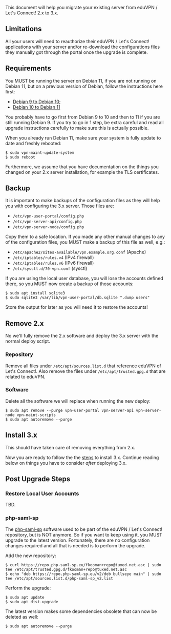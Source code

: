 This document will help you migrate your existing server from eduVPN / Let's 
Connect! 2.x to 3.x.

## Limitations

All your users will need to reauthorize their eduVPN / Let's Connect! 
applications with your server and/or re-download the configurations files they 
manually got through the portal once the upgrade is complete.

## Requirements

You MUST be running the server on Debian 11, if you are not running on Debian 
11, but on a previous version of Debian, follow the instructions here first:

* [Debian 9 to Debian 10](https://github.com/eduvpn/documentation/blob/v2/UPGRADE_DEBIAN_9_TO_10.md);
* [Debian 10 to Debian 11](https://github.com/eduvpn/documentation/blob/v2/UPGRADE_DEBIAN_10_TO_11.md)

You probably have to go first from Debian 9 to 10 and then to 11 if you are 
still running Debian 9. If you try to go in 1 step, be extra careful and read
all upgrade instructions carefully to make sure this is actually possible.

When you already run Debian 11, make sure your system is fully update to date
and freshly rebooted:

```
$ sudo vpn-maint-update-system
$ sudo reboot
```

Furthermore, we assume that you have documentation on the things you changed 
on your 2.x server installation, for example the TLS certificates.

## Backup

It is important to make backups of the configuration files as they will help 
you with configuring the 3.x server. Those files are:

* `/etc/vpn-user-portal/config.php`
* `/etc/vpn-server-api/config.php`
* `/etc/vpn-server-node/config.php`

Copy them to a safe location. If you made any other manual changes to any of 
the configuration files, you MUST make a backup of this file as well, e.g.:

* `/etc/apache2/sites-available/vpn.example.org.conf` (Apache)
* `/etc/iptables/rules.v4` (IPv4 firewall)
* `/etc/iptables/rules.v6` (IPv6 firewall)
* `/etc/sysctl.d/70-vpn.conf` (sysctl)

If you are using the local user database, you will lose the accounts defined 
there, so you MUST now create a backup of those accounts:

```
$ sudo apt install sqlite3
$ sudo sqlite3 /var/lib/vpn-user-portal/db.sqlite ".dump users"
```

Store the output for later as you will need it to restore the accounts!

## Remove 2.x

No we'll fully remove the 2.x software and deploy the 3.x server with the 
normal deploy script.

### Repository

Remove all files under `/etc/apt/sources.list.d` that reference eduVPN of Let's 
Connect!. Also remove the files under `/etc/apt/trusted.gpg.d` that are related 
to eduVPN.

### Software

Delete all the software we will replace when running the new deploy:

```
$ sudo apt remove --purge vpn-user-portal vpn-server-api vpn-server-node vpn-maint-scripts
$ sudo apt autoremove --purge
```

## Install 3.x

This should have taken care of removing everything from 2.x. 

Now you are ready to follow the the [steps](DEPLOY_DEBIAN.md) to install 3.x.
Continue reading below on things you have to consider *after* deploying 3.x.

## Post Upgrade Steps

### Restore Local User Accounts

TBD.

### php-saml-sp

The [php-saml-sp](https://www.php-saml-sp.eu/) software used to be part of the 
eduVPN / Let's Connect! repository, but is NOT anymore. So if you want to keep 
using it, you MUST upgrade to the latest version. Fortunately, there are no 
configuration changes required and all that is needed is to perform the 
upgrade.

Add the new repository:

```
$ curl https://repo.php-saml-sp.eu/fkooman+repo@tuxed.net.asc | sudo tee /etc/apt/trusted.gpg.d/fkooman+repo@tuxed.net.asc
$ echo "deb https://repo.php-saml-sp.eu/v2/deb bullseye main" | sudo tee /etc/apt/sources.list.d/php-saml-sp_v2.list
```

Perform the upgrade:

```
$ sudo apt update
$ sudo apt dist-upgrade
```

The latest version makes some dependencies obsolete that can now be deleted as
well:

```
$ sudo apt autoremove --purge
```

